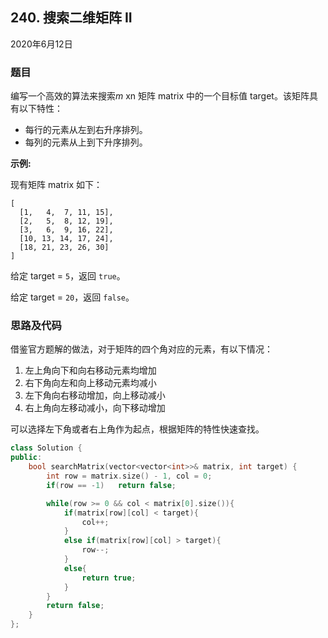## 240. 搜索二维矩阵 II

2020年6月12日

### 题目

编写一个高效的算法来搜索*m</em> x*n</em> 矩阵 matrix 中的一个目标值 target。该矩阵具有以下特性：


- 每行的元素从左到右升序排列。
- 每列的元素从上到下升序排列。


**示例:**

现有矩阵 matrix 如下：

```
[
  [1,   4,  7, 11, 15],
  [2,   5,  8, 12, 19],
  [3,   6,  9, 16, 22],
  [10, 13, 14, 17, 24],
  [18, 21, 23, 26, 30]
]
```

给定 target = ``5``，返回 ``true``。

给定 target = ``20``，返回 ``false``。

### 思路及代码

借鉴官方题解的做法，对于矩阵的四个角对应的元素，有以下情况：

1. 左上角向下和向右移动元素均增加
2. 右下角向左和向上移动元素均减小
3. 左下角向右移动增加，向上移动减小
4. 右上角向左移动减小，向下移动增加

可以选择左下角或者右上角作为起点，根据矩阵的特性快速查找。

```cpp
class Solution {
public:
    bool searchMatrix(vector<vector<int>>& matrix, int target) {
        int row = matrix.size() - 1, col = 0;
        if(row == -1)   return false;

        while(row >= 0 && col < matrix[0].size()){
            if(matrix[row][col] < target){
                col++;
            }
            else if(matrix[row][col] > target){
                row--;
            }
            else{
                return true;
            }
        }
        return false;
    }
};
```